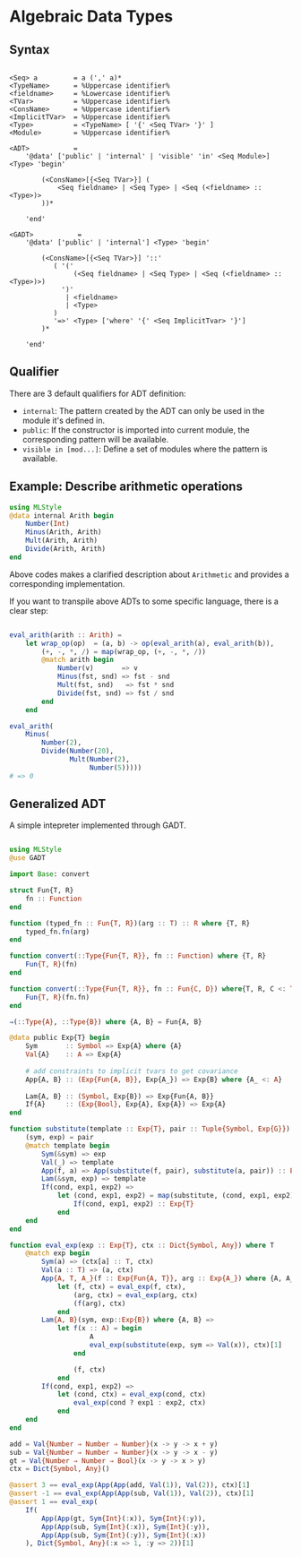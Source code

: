 Algebraic Data Types
==============================


Syntax
-----------------

```

<Seq> a         = a (',' a)*
<TypeName>      = %Uppercase identifier%
<fieldname>     = %Lowercase identifier%  
<TVar>          = %Uppercase identifier%
<ConsName>      = %Uppercase identifier%
<ImplicitTVar>  = %Uppercase identifier%
<Type>          = <TypeName> [ '{' <Seq TVar> '}' ]
<Module>        = %Uppercase identifier% 

<ADT>           =
    '@data' ['public' | 'internal' | 'visible' 'in' <Seq Module>] <Type> 'begin'
        
        (<ConsName>[{<Seq TVar>}] (
            <Seq fieldname> | <Seq Type> | <Seq (<fieldname> :: <Type>)>
        ))*
        
    'end'
    
<GADT>           =
    '@data' ['public' | 'internal'] <Type> 'begin'
        
        (<ConsName>[{<Seq TVar>}] '::' 
           ( '('  
                (<Seq fieldname> | <Seq Type> | <Seq (<fieldname> :: <Type>)>) 
             ')' 
              | <fieldname>
              | <Type>
           )
           '=>' <Type> ['where' '{' <Seq ImplicitTvar> '}']
        )*

    'end'

```

Qualifier
----------------------


There are 3 default qualifiers for ADT definition:

- `internal`: The pattern created by the ADT can only be used in the module it's defined in.
- `public`: If the constructor is imported into current module, the corresponding pattern will be available.
- `visible in [mod...]`: Define a set of modules where the pattern is available.


Example: Describe arithmetic operations
--------------------------------------

```julia
using MLStyle
@data internal Arith begin
    Number(Int)
    Minus(Arith, Arith)
    Mult(Arith, Arith)
    Divide(Arith, Arith)
end
```

Above codes makes a clarified description about `Arithmetic` and provides a corresponding implementation.

If you want to transpile above ADTs to some specific language, there is a clear step: 

```julia

eval_arith(arith :: Arith) = 
    let wrap_op(op)  = (a, b) -> op(eval_arith(a), eval_arith(b)),
        (+, -, *, /) = map(wrap_op, (+, -, *, /))
        @match arith begin
            Number(v)       => v
            Minus(fst, snd) => fst - snd
            Mult(fst, snd)   => fst * snd
            Divide(fst, snd) => fst / snd
        end
    end

eval_arith(
    Minus(
        Number(2), 
        Divide(Number(20), 
               Mult(Number(2), 
                    Number(5)))))
# => 0
```



Generalized ADT
--------------------------

A simple intepreter implemented through GADT.

```julia

using MLStyle
@use GADT

import Base: convert

struct Fun{T, R}
    fn :: Function
end

function (typed_fn :: Fun{T, R})(arg :: T) :: R where {T, R}
    typed_fn.fn(arg)
end

function convert(::Type{Fun{T, R}}, fn :: Function) where {T, R}
    Fun{T, R}(fn)
end

function convert(::Type{Fun{T, R}}, fn :: Fun{C, D}) where{T, R, C <: T, D <: R}
    Fun{T, R}(fn.fn)
end

⇒(::Type{A}, ::Type{B}) where {A, B} = Fun{A, B}

@data public Exp{T} begin
    Sym       :: Symbol => Exp{A} where {A}
    Val{A}    :: A => Exp{A}
    
    # add constraints to implicit tvars to get covariance
    App{A, B} :: (Exp{Fun{A, B}}, Exp{A_}) => Exp{B} where {A_ <: A} 
    
    Lam{A, B} :: (Symbol, Exp{B}) => Exp{Fun{A, B}}
    If{A}     :: (Exp{Bool}, Exp{A}, Exp{A}) => Exp{A}
end

function substitute(template :: Exp{T}, pair :: Tuple{Symbol, Exp{G}}) where {T, G}
    (sym, exp) = pair
    @match template begin
        Sym(&sym) => exp
        Val(_) => template
        App(f, a) => App(substitute(f, pair), substitute(a, pair)) :: Exp{T}
        Lam(&sym, exp) => template
        If(cond, exp1, exp2) =>
            let (cond, exp1, exp2) = map(substitute, (cond, exp1, exp2))
                If(cond, exp1, exp2) :: Exp{T}
            end
    end
end

function eval_exp(exp :: Exp{T}, ctx :: Dict{Symbol, Any}) where T
    @match exp begin
        Sym(a) => (ctx[a] :: T, ctx)
        Val(a :: T) => (a, ctx)
        App{A, T, A_}(f :: Exp{Fun{A, T}}, arg :: Exp{A_}) where {A, A_ <: A} =>
            let (f, ctx) = eval_exp(f, ctx),
                (arg, ctx) = eval_exp(arg, ctx)
                (f(arg), ctx)
            end
        Lam{A, B}(sym, exp::Exp{B}) where {A, B} =>
            let f(x :: A) = begin
                    A
                    eval_exp(substitute(exp, sym => Val(x)), ctx)[1]
                end

                (f, ctx)
            end
        If(cond, exp1, exp2) =>
            let (cond, ctx) = eval_exp(cond, ctx)
                eval_exp(cond ? exp1 : exp2, ctx)
            end
    end
end

add = Val{Number ⇒ Number ⇒ Number}(x -> y -> x + y)
sub = Val{Number ⇒ Number ⇒ Number}(x -> y -> x - y)
gt = Val{Number ⇒ Number ⇒ Bool}(x -> y -> x > y)
ctx = Dict{Symbol, Any}()

@assert 3 == eval_exp(App(App(add, Val(1)), Val(2)), ctx)[1]
@assert -1 == eval_exp(App(App(sub, Val(1)), Val(2)), ctx)[1]
@assert 1 == eval_exp(
    If(
        App(App(gt, Sym{Int}(:x)), Sym{Int}(:y)),
        App(App(sub, Sym{Int}(:x)), Sym{Int}(:y)),
        App(App(sub, Sym{Int}(:y)), Sym{Int}(:x))
    ), Dict{Symbol, Any}(:x => 1, :y => 2))[1]


```


